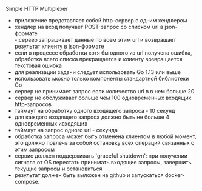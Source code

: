 Simple HTTP Multiplexer
- приложение представляет собой http-сервер с одним хендлером
- хендлер на вход получает POST-запрос со списком url в json-формате  
  -:сервер запрашивает данные по всем этим url и возвращает результат клиенту в json-формате
- если в процессе обработки хотя бы одного из url получена ошибка, обработка всего списка прекращается и клиенту возвращается текстовая ошибка
- для реализации задачи следует использовать Go 1.13 или выше
- использовать можно только компоненты стандартной библиотеки Go
- сервер не принимает запрос если количество url в в нем больше 20
- сервер не обслуживает больше чем 100 одновременных входящих http-запросов
- таймаут на обработку одного входящего запроса - 10 секунд
- для каждого входящего запроса должно быть не больше 4 одновременных исходящих
- таймаут на запрос одного url - секунда
- обработка запроса может быть отменена клиентом в любой момент, это должно повлечь за собой остановку всех операций связанных с этим запросом
- сервис должен поддерживать 'graceful shutdown': при получении сигнала от OS перестать принимать входящие запросы, завершить текущие запросы и остановиться
- результат должен быть выложен на github и запускаться docker-compose.  
